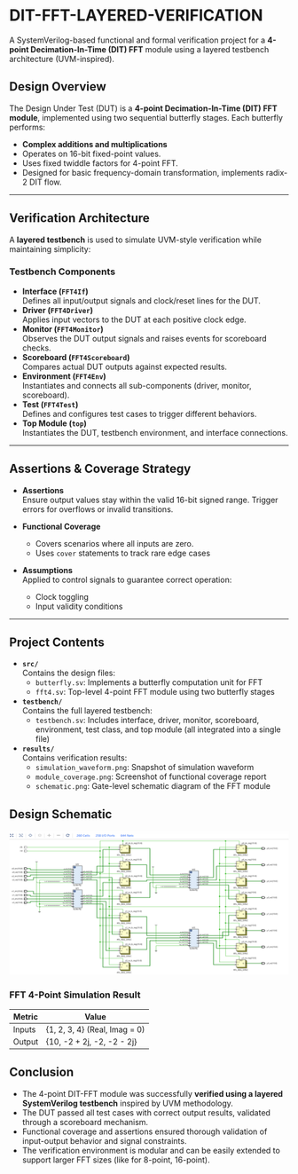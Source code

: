 # DIT-FFT-LAYERED-VERIFICATION

A SystemVerilog-based functional and formal verification project for a **4-point Decimation-In-Time (DIT) FFT** module using a layered testbench architecture (UVM-inspired).

##  Design Overview

The Design Under Test (DUT) is a **4-point Decimation-In-Time (DIT) FFT module**, implemented using two sequential butterfly stages. Each butterfly performs:

- **Complex additions and multiplications**
- Operates on 16-bit fixed-point values.
- Uses fixed twiddle factors for 4-point FFT.
- Designed for basic frequency-domain transformation, implements radix-2 DIT flow.

---

## Verification Architecture

A **layered testbench** is used to simulate UVM-style verification while maintaining simplicity:

###  Testbench Components

- **Interface (`FFT4If`)**  
  Defines all input/output signals and clock/reset lines for the DUT.
- **Driver (`FFT4Driver`)**  
 Applies input vectors to the DUT at each positive clock edge.
- **Monitor (`FFT4Monitor`)**  
  Observes the DUT output signals and raises events for scoreboard checks.
- **Scoreboard (`FFT4Scoreboard`)**  
  Compares actual DUT outputs against expected results.
- **Environment (`FFT4Env`)**  
  Instantiates and connects all sub-components (driver, monitor, scoreboard).
- **Test  (`FFT4Test`)**  
  Defines and configures test cases to trigger different behaviors.
- **Top Module (`top`)**  
  Instantiates the DUT, testbench environment, and interface connections.

---

##  Assertions & Coverage Strategy

- **Assertions**  
  Ensure output values stay within the valid 16-bit signed range. Trigger errors for overflows or invalid transitions.

- **Functional Coverage**  
  -  Covers scenarios where all inputs are zero.
  -   Uses `cover` statements to track rare edge cases

- **Assumptions**  
  Applied to control signals to guarantee correct operation:
  - Clock toggling
  - Input validity conditions

---
##  Project Contents
- **`src/`**  
  Contains the design files:
  - `butterfly.sv`: Implements a butterfly computation unit for FFT
  - `fft4.sv`: Top-level 4-point FFT module using two butterfly stages
- **`testbench/`**  
  Contains the full layered testbench:
  - `testbench.sv`: Includes interface, driver, monitor, scoreboard, environment, test class, and top module (all integrated into a single file)
- **`results/`**  
  Contains verification results:
  - `simulation_waveform.png`: Snapshot of simulation waveform
  - `module_coverage.png`: Screenshot of functional coverage report
  - `schematic.png`: Gate-level schematic diagram of the FFT module

## Design Schematic

![Schematic](results/schematic.png)

###  FFT 4-Point Simulation Result

| Metric          | Value                          |
|-----------------|--------------------------------|
| Inputs          | {1, 2, 3, 4} (Real, Imag = 0)  |
|  Output         | {10, -2 + 2j, -2, -2 - 2j}     |

## Conclusion

- The 4-point DIT-FFT module was successfully **verified using a layered SystemVerilog testbench** inspired by UVM methodology.
- The DUT passed all test cases with correct output results, validated through a scoreboard mechanism.
- Functional coverage and assertions ensured thorough validation of input-output behavior and signal constraints.
- The verification environment is modular and can be easily extended to support larger FFT sizes (like for 8-point, 16-point).









